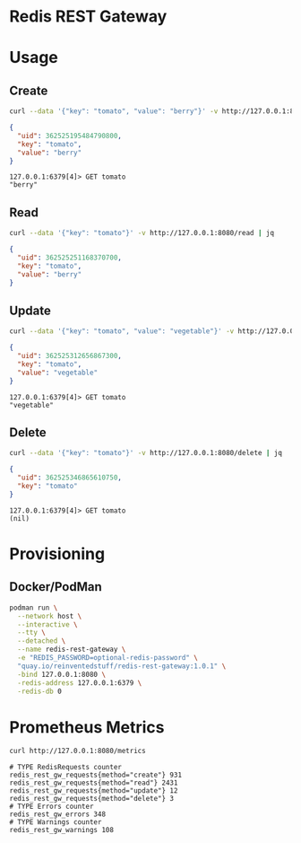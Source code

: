 # Redis REST Gateway

# Usage

## Create

```bash
curl --data '{"key": "tomato", "value": "berry"}' -v http://127.0.0.1:8080/create | jq 
```

```json
{
  "uid": 362525195484790800,
  "key": "tomato",
  "value": "berry"
}
```

```
127.0.0.1:6379[4]> GET tomato
"berry"
```

## Read

```bash
curl --data '{"key": "tomato"}' -v http://127.0.0.1:8080/read | jq 
```

```json
{
  "uid": 362525251168370700,
  "key": "tomato",
  "value": "berry"
}
```

## Update

```bash
curl --data '{"key": "tomato", "value": "vegetable"}' -v http://127.0.0.1:8080/update | jq 
```

```json
{
  "uid": 362525312656867300,
  "key": "tomato",
  "value": "vegetable"
}
```

```
127.0.0.1:6379[4]> GET tomato
"vegetable"
```

## Delete

```bash
curl --data '{"key": "tomato"}' -v http://127.0.0.1:8080/delete | jq 
```

```json
{
  "uid": 362525346865610750,
  "key": "tomato"
}
```

```
127.0.0.1:6379[4]> GET tomato
(nil)
```

# Provisioning

## Docker/PodMan

```bash
podman run \
  --network host \
  --interactive \
  --tty \
  --detached \
  --name redis-rest-gateway \
  -e "REDIS_PASSWORD=optional-redis-password" \
  "quay.io/reinventedstuff/redis-rest-gateway:1.0.1" \
  -bind 127.0.0.1:8080 \
  -redis-address 127.0.0.1:6379 \
  -redis-db 0
```

# Prometheus Metrics

```bash
curl http://127.0.0.1:8080/metrics
```

```prometheus
# TYPE RedisRequests counter
redis_rest_gw_requests{method="create"} 931
redis_rest_gw_requests{method="read"} 2431
redis_rest_gw_requests{method="update"} 12
redis_rest_gw_requests{method="delete"} 3
# TYPE Errors counter
redis_rest_gw_errors 348
# TYPE Warnings counter
redis_rest_gw_warnings 108
```
